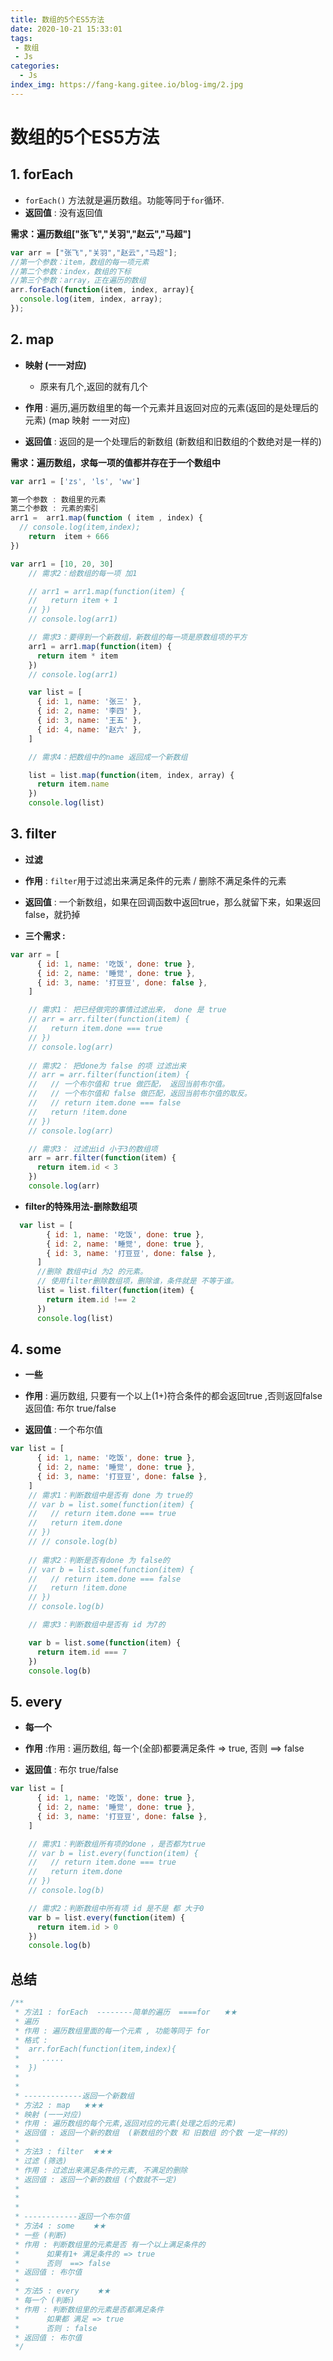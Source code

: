 ```yaml
---
title: 数组的5个ES5方法
date: 2020-10-21 15:33:01
tags:
 - 数组
 - Js
categories:
  - Js
index_img: https://fang-kang.gitee.io/blog-img/2.jpg
---
```

# 数组的5个ES5方法

## 1. forEach

- `forEach()` 方法就是遍历数组。功能等同于`for`循环.
- **返回值** : 没有返回值

**需求：遍历数组["张飞","关羽","赵云","马超"]**

```javascript
var arr = ["张飞","关羽","赵云","马超"];
//第一个参数：item，数组的每一项元素
//第二个参数：index，数组的下标
//第三个参数：array，正在遍历的数组
arr.forEach(function(item, index, array){
  console.log(item, index, array);
});
```

<!-- more -->

## 2. map 

- **映射 (一一对应)**  
  - 原来有几个,返回的就有几个

- **作用** : 遍历,遍历数组里的每一个元素并且返回对应的元素(返回的是处理后的元素) (map 映射 一一对应)
- **返回值** : 返回的是一个处理后的新数组 (新数组和旧数组的个数绝对是一样的)

**需求：遍历数组，求每一项的值都并存在于一个数组中**

```javascript
var arr1 = ['zs', 'ls', 'ww']

第一个参数 : 数组里的元素
第二个参数 : 元素的索引
arr1 =  arr1.map(function ( item , index) {
  // console.log(item,index);
    return  item + 666
})

var arr1 = [10, 20, 30]
    // 需求2：给数组的每一项 加1

    // arr1 = arr1.map(function(item) {
    //   return item + 1
    // })
    // console.log(arr1)

    // 需求3：要得到一个新数组，新数组的每一项是原数组项的平方
    arr1 = arr1.map(function(item) {
      return item * item
    })
    // console.log(arr1)

    var list = [
      { id: 1, name: '张三' },
      { id: 2, name: '李四' },
      { id: 3, name: '王五' },
      { id: 4, name: '赵六' },
    ]

    // 需求4：把数组中的name 返回成一个新数组

    list = list.map(function(item, index, array) {
      return item.name
    })
    console.log(list)
```

## 3. filter

- **过滤**

- **作用** :  `filter`用于过滤出来满足条件的元素 /  删除不满足条件的元素 
- **返回值** :  一个新数组，如果在回调函数中返回true，那么就留下来，如果返回false，就扔掉

- **三个需求 :** 

```javascript
var arr = [
      { id: 1, name: '吃饭', done: true },
      { id: 2, name: '睡觉', done: true },
      { id: 3, name: '打豆豆', done: false },
    ]

    // 需求1： 把已经做完的事情过滤出来， done 是 true
    // arr = arr.filter(function(item) {
    //   return item.done === true
    // })
    // console.log(arr)
    
    // 需求2： 把done为 false 的项 过滤出来
    // arr = arr.filter(function(item) {
    //   // 一个布尔值和 true 做匹配， 返回当前布尔值。
    //   // 一个布尔值和 false 做匹配，返回当前布尔值的取反。
    //   // return item.done === false
    //   return !item.done
    // })
    // console.log(arr)

    // 需求3： 过滤出id 小于3的数组项
    arr = arr.filter(function(item) {
      return item.id < 3
    })
    console.log(arr)
```

- **filter的特殊用法-删除数组项**

```javascript
  var list = [
        { id: 1, name: '吃饭', done: true },
        { id: 2, name: '睡觉', done: true },
        { id: 3, name: '打豆豆', done: false },
      ]
      //删除 数组中id 为2 的元素。
      // 使用filter删除数组项，删除谁，条件就是 不等于谁。
      list = list.filter(function(item) {
        return item.id !== 2
      })
      console.log(list)
```

  

## 4. some 

- **一些**

- **作用** : 遍历数组, 只要有一个以上(1+)符合条件的都会返回true ,否则返回false返回值: 布尔 true/false
- **返回值** : 一个布尔值

```js
var list = [
      { id: 1, name: '吃饭', done: true },
      { id: 2, name: '睡觉', done: true },
      { id: 3, name: '打豆豆', done: false },
    ]
    // 需求1：判断数组中是否有 done 为 true的 
    // var b = list.some(function(item) {
    //   // return item.done === true
    //   return item.done
    // })
    // // console.log(b)
    
    // 需求2：判断是否有done 为 false的
    // var b = list.some(function(item) {
    //   // return item.done === false
    //   return !item.done
    // })
    // console.log(b)

    // 需求3：判断数组中是否有 id 为7的

    var b = list.some(function(item) {
      return item.id === 7
    })
    console.log(b)
```

## 5. every

- **每一个**

- **作用** :作用 :  遍历数组, 每一个(全部)都要满足条件 =>  true,  否则 ==> false
- **返回值** : 布尔 true/false

```javascript
var list = [
      { id: 1, name: '吃饭', done: true },
      { id: 2, name: '睡觉', done: true },
      { id: 3, name: '打豆豆', done: false },
    ]

    // 需求1：判断数组所有项的done ，是否都为true
    // var b = list.every(function(item) {
    //   // return item.done === true
    //   return item.done
    // })
    // console.log(b)

    // 需求2：判断数组中所有项 id 是不是 都 大于0
    var b = list.every(function(item) {
      return item.id > 0
    })
    console.log(b)
```



## 总结

```js
/**
 * 方法1 : forEach  --------简单的遍历  ====for   ★★
 * 遍历
 * 作用 : 遍历数组里面的每一个元素 , 功能等同于 for
 * 格式 :
 *  arr.forEach(function(item,index){
 *     .....
 *  })
 *
 *
 * -------------返回一个新数组
 * 方法2 : map   ★★★
 * 映射 (一一对应)
 * 作用 : 遍历数组的每个元素,返回对应的元素(处理之后的元素)
 * 返回值 : 返回一个新的数组  (新数组的个数 和 旧数组 的个数 一定一样的)
 *
 * 方法3 : filter  ★★★
 * 过滤 (筛选)
 * 作用 : 过滤出来满足条件的元素, 不满足的删除
 * 返回值 : 返回一个新的数组 (个数就不一定)
 *
 *
 *
 * ------------返回一个布尔值
 * 方法4 : some    ★★
 * 一些 (判断)
 * 作用 : 判断数组里的元素是否 有一个以上满足条件的
 *      如果有1+ 满足条件的 => true
 *      否则  ==> false
 * 返回值 : 布尔值
 *
 * 方法5 : every    ★★
 * 每一个 (判断)
 * 作用 : 判断数组里的元素是否都满足条件
 *      如果都 满足 => true
 *      否则 : false
 * 返回值 : 布尔值
 */
```